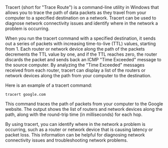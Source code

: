 Tracert (short for "Trace Route") is a command-line utility in Windows that allows you to trace the path of data packets as they travel from your computer to a specified destination on a network. Tracert can be used to diagnose network connectivity issues and identify where in the network a problem is occurring.

When you run the tracert command with a specified destination, it sends out a series of packets with increasing time-to-live (TTL) values, starting from 1. Each router or network device along the path of the packets decrements the TTL value by one, and if the TTL reaches zero, the router discards the packet and sends back an ICMP "Time Exceeded" message to the source computer. By analyzing the "Time Exceeded" messages received from each router, tracert can display a list of the routers or network devices along the path from your computer to the destination.

Here is an example of a tracert command:

```
tracert google.com
```

This command traces the path of packets from your computer to the Google website. The output shows the list of routers and network devices along the path, along with the round-trip time (in milliseconds) for each hop.

By using tracert, you can identify where in the network a problem is occurring, such as a router or network device that is causing latency or packet loss. This information can be helpful for diagnosing network connectivity issues and troubleshooting network problems.